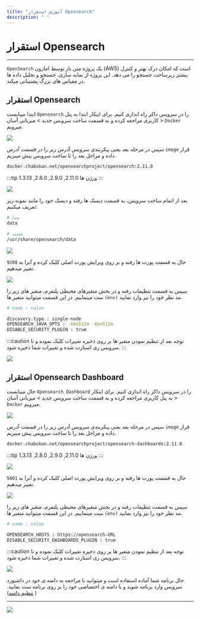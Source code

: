 ```yaml
---
title: "آموزش استقرار Opensearch"
description: " "
---
```


# استقرار Opensearch
---

`OpenSearch` یک پروژه متن باز توسط امازون (AWS) است که امکان درک بهتر و کنترل بیشتر زیرساخت جستجو را می دهد. این پروژه از نمایه سازی، جستجو و تحلیل داده ها در مقیاس های بزرگ پشتیبانی میکند.

## استقرار Opensearch


ابتدا میبایست `Opensearch` را در سرویس داکر راه اندازی کنیم. برای اینکار ابتدا به پنل کاربری مراجعه کرده و به قسمت ساخت سرویس جدید > میزبانی آسان > `Docker` میرویم.

![](https://s1.chabokan.net/docs/images/elk-elasticsearch-2.jpg)

سپس در مرحله بعد یعنی پیکربندی سرویس آدرس زیر را در قسمت آدرس `image` قرار داده و مراحل بعد را تا ساخت سرویس پیش میبریم.


```bash
docker.chabokan.net/opensearchproject/opensearch:2.11.0
```

:::tip ورژن ها
2.11.0, 2.9.0, 2.8.0, 1.3.13
:::

![](https://s1.chabokan.net/docs/images/opensearch-docs-4.png)

بعد از اتمام ساخت سرویس، به قسمت دیسک ها رفته و دیسک خود را مانند نمونه زیر تعریف میکنیم:

```bash
# مبدا
data

# مقصد
/usr/share/opensearch/data
```

![](https://s1.chabokan.net/docs/images/opensearch-docs-2.png)

حال به قسمت پورت ها رفته و بر روی ویرایش پورت اصلی کلیک کرده و آنرا به `9200` تغییر میدهیم.

![](https://s1.chabokan.net/docs/images/opensearch-docs-1.png)

سپس به قسمت تنظیمات رفته و در بخش  متغیرهای محیطی پلتفرم، متغیر های زیر را ست مینماییم. در این قسمت میتوانید متغیر ها `(env)` مد نظر خود را نیز وارد نمایید.

```bash
# name : value

discovery.type : single-node
OPENSEARCH_JAVA_OPTS : -Xms512m -Xmx512m
DISABLE_SECURITY_PLUGIN : true
```

:::caution توجه
بعد از تنظیم نمودن متغیر ها بر روی ذخیره تغییرات کلیک نموده و تا سرویس ری استارت شده و تغییرات شما ذخیره شود.
:::

![](https://s1.chabokan.net/docs/images/opensearch-docs-3.png)


## استقرار Opensearch Dashboard

حال میبایست `Opensearch Dashboard` را در سرویس داکر راه اندازی کنیم. برای اینکار به پنل کاربری مراجعه کرده و به قسمت ساخت سرویس جدید > میزبانی آسان > `Docker` میرویم.

![](https://s1.chabokan.net/docs/images/elk-elasticsearch-2.jpg)

سپس در مرحله بعد یعنی پیکربندی سرویس آدرس زیر را در قسمت آدرس `image` قرار داده و مراحل بعد را تا ساخت سرویس پیش میبریم.


```bash
docker.chabokan.net/opensearchproject/opensearch-dashboards:2.11.0
```

:::tip ورژن ها
2.11.0, 2.9.0, 2.8.0, 1.3.13
:::

![](https://s1.chabokan.net/docs/images/opensearch-dashboard-docs-2.png)

حال به قسمت پورت ها رفته و بر روی ویرایش پورت اصلی کلیک کرده و آنرا به `5601` تغییر میدهیم.

![](https://s1.chabokan.net/docs/images/opensearch-dashboard-docs-1.png)

سپس به قسمت تنظیمات رفته و در بخش  متغیرهای محیطی پلتفرم، متغیر های زیر را ست مینماییم. در این قسمت میتوانید متغیر ها `(env)` مد نظر خود را نیز وارد نمایید.

```bash
# name : value

OPENSEARCH_HOSTS : https://opensearch-URL
DISABLE_SECURITY_DASHBOARDS_PLUGIN : true
```

:::caution توجه
بعد از تنظیم نمودن متغیر ها بر روی ذخیره تغییرات کلیک نموده و تا سرویس ری استارت شده و تغییرات شما ذخیره شود.
:::

![](https://s1.chabokan.net/docs/images/elk-env.jpg)

حال برنامه شما آماده استفاده است و میتوانید با مراجعه به دامنه ی خود در داشبورد سرویس وارد برنامه شوید و یا دامنه ی اختصاصی خود را بر روی برنامه ست نمایید.( [تنظیم دامنه](https://docs.chabokan.net/domains/))

---
<a href="https://hub.chabokan.net/fa/services/create/docker" ><img src="https://s1.chabokan.net/docs/images/opensearch-banner.png" /></a>